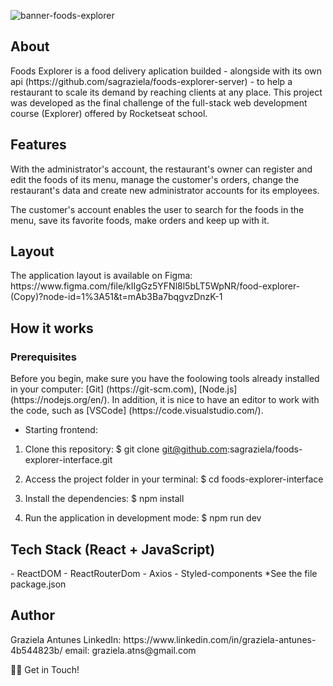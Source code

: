 ![banner-foods-explorer](https://user-images.githubusercontent.com/95452391/216686219-3c137f59-cb7a-47f3-b953-81946b45d921.jpg)


<h2>About</h2>
Foods Explorer is a food delivery aplication builded - alongside with its own api (https://github.com/sagraziela/foods-explorer-server) - to help a restaurant to scale its demand by reaching clients at any place. This project was developed as the final challenge of the full-stack web development course (Explorer) offered by Rocketseat school.

<h2>Features</h2>
With the administrator's account, the restaurant's owner can register and edit the foods of its menu, manage the customer's orders, change the restaurant's data and create new administrator accounts for its employees.

The customer's account enables the user to search for the foods in the menu, save its favorite foods, make orders and keep up with it.

<h2>Layout</h2>
The application layout is available on Figma:
https://www.figma.com/file/kIIgGz5YFNl8l5bLT5WpNR/food-explorer-(Copy)?node-id=1%3A51&t=mAb3Ba7bqgvzDnzK-1

<h2>How it works</h2>

<h3>Prerequisites</h3>
Before you begin, make sure you have the foolowing tools already installed in your computer:  [Git] (https://git-scm.com), [Node.js] (https://nodejs.org/en/). In addition, it is nice to have an editor to work with the code, such as [VSCode] (https://code.visualstudio.com/).

- Starting frontend:

1. Clone this repository:
$ git clone git@github.com:sagraziela/foods-explorer-interface.git

2. Access the project folder in your terminal:
$ cd foods-explorer-interface

3. Install the dependencies:
$ npm install

4. Run the application in development mode:
$ npm run dev


<h2>Tech Stack (React + JavaScript)</h2>
    - ReactDOM
    - ReactRouterDom
    - Axios
    - Styled-components
    *See the file package.json


<h2>Author</h2>
Graziela Antunes
LinkedIn: https://www.linkedin.com/in/graziela-antunes-4b544823b/
email: graziela.atns@gmail.com

👋🏽 Get in Touch!
